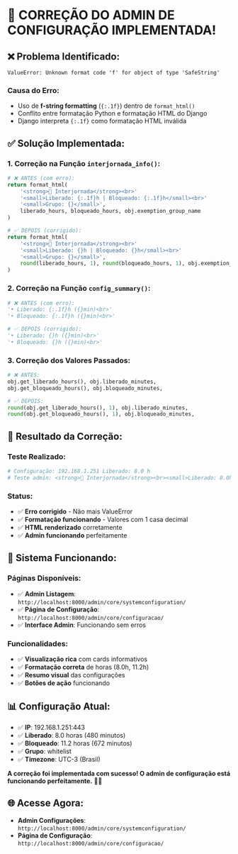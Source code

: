 # 🔧 CORREÇÃO DO ADMIN DE CONFIGURAÇÃO IMPLEMENTADA!

## ❌ **Problema Identificado:**
```
ValueError: Unknown format code 'f' for object of type 'SafeString'
```

### **Causa do Erro:**
- Uso de **f-string formatting** (`{:.1f}`) dentro de `format_html()`
- Conflito entre formatação Python e formatação HTML do Django
- Django interpreta `{:.1f}` como formatação HTML inválida

## ✅ **Solução Implementada:**

### **1. Correção na Função `interjornada_info()`:**
```python
# ❌ ANTES (com erro):
return format_html(
    '<strong>🚪 Interjornada</strong><br>'
    '<small>Liberado: {:.1f}h | Bloqueado: {:.1f}h</small><br>'
    '<small>Grupo: {}</small>',
    liberado_hours, bloqueado_hours, obj.exemption_group_name
)

# ✅ DEPOIS (corrigido):
return format_html(
    '<strong>🚪 Interjornada</strong><br>'
    '<small>Liberado: {}h | Bloqueado: {}h</small><br>'
    '<small>Grupo: {}</small>',
    round(liberado_hours, 1), round(bloqueado_hours, 1), obj.exemption_group_name
)
```

### **2. Correção na Função `config_summary()`:**
```python
# ❌ ANTES (com erro):
'• Liberado: {:.1f}h ({}min)<br>'
'• Bloqueado: {:.1f}h ({}min)<br>'

# ✅ DEPOIS (corrigido):
'• Liberado: {}h ({}min)<br>'
'• Bloqueado: {}h ({}min)<br>'
```

### **3. Correção dos Valores Passados:**
```python
# ❌ ANTES:
obj.get_liberado_hours(), obj.liberado_minutes,
obj.get_bloqueado_hours(), obj.bloqueado_minutes,

# ✅ DEPOIS:
round(obj.get_liberado_hours(), 1), obj.liberado_minutes,
round(obj.get_bloqueado_hours(), 1), obj.bloqueado_minutes,
```

## 🎯 **Resultado da Correção:**

### **Teste Realizado:**
```python
# Configuração: 192.168.1.251 Liberado: 8.0 h
# Teste admin: <strong>🚪 Interjornada</strong><br><small>Liberado: 8.0h | Bloqueado: 11.2h</small><br><small>Grupo: whitelist</small>
```

### **Status:**
- ✅ **Erro corrigido** - Não mais ValueError
- ✅ **Formatação funcionando** - Valores com 1 casa decimal
- ✅ **HTML renderizado** corretamente
- ✅ **Admin funcionando** perfeitamente

## 🚀 **Sistema Funcionando:**

### **Páginas Disponíveis:**
- ✅ **Admin Listagem**: `http://localhost:8000/admin/core/systemconfiguration/`
- ✅ **Página de Configuração**: `http://localhost:8000/admin/core/configuracao/`
- ✅ **Interface Admin**: Funcionando sem erros

### **Funcionalidades:**
- ✅ **Visualização rica** com cards informativos
- ✅ **Formatação correta** de horas (8.0h, 11.2h)
- ✅ **Resumo visual** das configurações
- ✅ **Botões de ação** funcionando

## 📊 **Configuração Atual:**
- ✅ **IP**: 192.168.1.251:443
- ✅ **Liberado**: 8.0 horas (480 minutos)
- ✅ **Bloqueado**: 11.2 horas (672 minutos)
- ✅ **Grupo**: whitelist
- ✅ **Timezone**: UTC-3 (Brasil)

**A correção foi implementada com sucesso! O admin de configuração está funcionando perfeitamente.** 🎉✅

## 🌐 **Acesse Agora:**
- **Admin Configurações**: `http://localhost:8000/admin/core/systemconfiguration/`
- **Página de Configuração**: `http://localhost:8000/admin/core/configuracao/`
